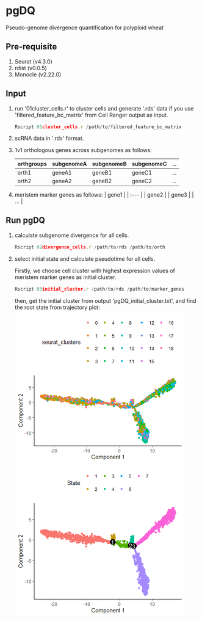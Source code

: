 # pgDQ
 Pseudo-genome divergence quantification for polyploid wheat

## Pre-requisite
1) Seurat (v4.3.0)
2) rdist (v0.0.5)
3) Monocle (v2.22.0)

## Input
1) run '01cluster_cells.r' to cluster cells and generate '.rds' data if you use 'filtered_feature_bc_matrix' from Cell Ranger output as input.
   ```js
   Rscript 01cluster_cells.r /path/to/filtered_feature_bc_matrix
   ```
3) scRNA data in '.rds' format.
4) 1v1 orthologous genes across subgenomes as follows:
   
   | orthgroups | subgenomeA | subgenomeB | subgenomeC | ... |
   | :--------- | :--------- | :--------- | :--------- | :-- |
   | orth1      | geneA1     | geneB1     | geneC1     | ... |
   | orth2      | geneA2     | geneB2     | geneC2     | ... |

5) meristem marker genes as follows:
   | gene1 |
   | :---  |
   | gene2 | 
   | gene3 |
   | ...   |

## Run pgDQ

1) calculate subgenome divergence for all cells.
   ```js
   Rscript 02divergence_cells.r /path/to/rds /path/to/orth
   ```
2) select initial state and calculate pseudotime for all cells.

   Firstly, we choose cell cluster with highest expression values of meristem marker genes as initial cluster.
   ```js
   Rscript 03initial_cluster.r /path/to/rds /path/to/marker_genes
   ```
   then, get the initial cluster from output 'pgDQ_initial_cluster.txt', and find the root state from trajectory plot:
   ![pic_cluster](https://github.com/MeiyueWang/pgDQ/blob/main/trajectory_colored_by_clusters.png)
   ![pic_state](https://github.com/MeiyueWang/pgDQ/blob/main/trajectory_colored_by_states.png)

   
